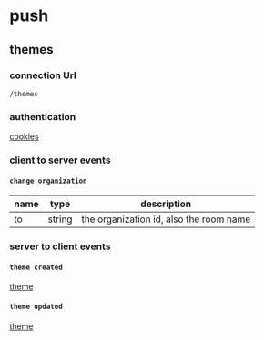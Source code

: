 # push

## themes

### connection Url

`/themes`

### authentication

[cookies](request/cookies.html)

### client to server events

#### `change organization`

name | type | description
--- | --- | ---
to | string | the organization id, also the room name

### server to client events

#### `theme created`

[theme](./theme.html)

#### `theme updated`

[theme](./theme.html)
